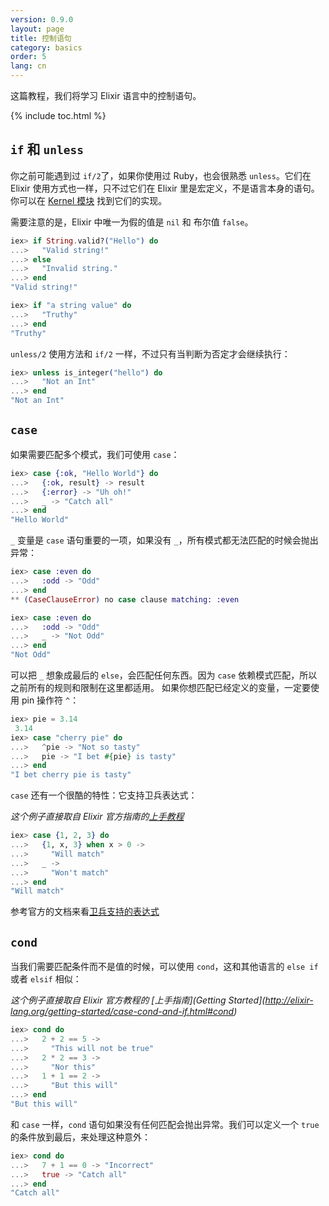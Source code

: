 ```yaml
---
version: 0.9.0
layout: page
title: 控制语句
category: basics
order: 5
lang: cn
---
```


这篇教程，我们将学习 Elixir 语言中的控制语句。

{% include toc.html %}

## `if` 和 `unless`
你之前可能遇到过 `if/2`了，如果你使用过 Ruby，也会很熟悉 `unless`。它们在 Elixir 使用方式也一样，只不过它们在 Elixir 里是宏定义，不是语言本身的语句。你可以在 [Kernel 模块](http://elixir-lang.org/docs/stable/elixir/#!Kernel.html) 找到它们的实现。

需要注意的是，Elixir 中唯一为假的值是 `nil` 和 布尔值 `false`。

```elixir
iex> if String.valid?("Hello") do
...>   "Valid string!"
...> else
...>   "Invalid string."
...> end
"Valid string!"

iex> if "a string value" do
...>   "Truthy"
...> end
"Truthy"
```

`unless/2` 使用方法和 `if/2` 一样，不过只有当判断为否定才会继续执行：

```elixir
iex> unless is_integer("hello") do
...>   "Not an Int"
...> end
"Not an Int"
```

## `case`

如果需要匹配多个模式，我们可使用 `case`：

```elixir
iex> case {:ok, "Hello World"} do
...>   {:ok, result} -> result
...>   {:error} -> "Uh oh!"
...>   _ -> "Catch all"
...> end
"Hello World"
```

`_` 变量是 `case` 语句重要的一项，如果没有 `_`，所有模式都无法匹配的时候会抛出异常：

```elixir
iex> case :even do
...>   :odd -> "Odd"
...> end
** (CaseClauseError) no case clause matching: :even

iex> case :even do
...>   :odd -> "Odd"
...>   _ -> "Not Odd"
...> end
"Not Odd"
```

可以把 `_` 想象成最后的 `else`，会匹配任何东西。因为 `case` 依赖模式匹配，所以之前所有的规则和限制在这里都适用。
如果你想匹配已经定义的变量，一定要使用 pin 操作符 `^`：

```elixir
iex> pie = 3.14 
 3.14
iex> case "cherry pie" do
...>   ^pie -> "Not so tasty"
...>   pie -> "I bet #{pie} is tasty"
...> end
"I bet cherry pie is tasty"
```

`case` 还有一个很酷的特性：它支持卫兵表达式：

_这个例子直接取自 Elixir 官方指南的[上手教程](http://elixir-lang.org/getting-started/case-cond-and-if.html#case)_

```elixir
iex> case {1, 2, 3} do
...>   {1, x, 3} when x > 0 ->
...>     "Will match"
...>   _ ->
...>     "Won't match"
...> end
"Will match"
```

参考官方的文档来看[卫兵支持的表达式](http://elixir-lang.org/getting-started/case-cond-and-if.html#expressions-in-guard-clauses)

## `cond`
当我们需要匹配条件而不是值的时候，可以使用 `cond`，这和其他语言的 `else if` 或者 `elsif` 相似：

_这个例子直接取自 Elixir 官方教程的 [上手指南](Getting Started](http://elixir-lang.org/getting-started/case-cond-and-if.html#cond)_

```elixir
iex> cond do
...>   2 + 2 == 5 ->
...>     "This will not be true"
...>   2 * 2 == 3 ->
...>     "Nor this"
...>   1 + 1 == 2 ->
...>     "But this will"
...> end
"But this will"
```

和 `case` 一样，`cond` 语句如果没有任何匹配会抛出异常。我们可以定义一个 `true` 的条件放到最后，来处理这种意外：

```elixir
iex> cond do
...>   7 + 1 == 0 -> "Incorrect"
...>   true -> "Catch all"
...> end
"Catch all"
```
